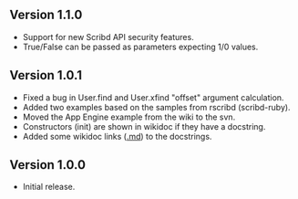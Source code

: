 ## Version 1.1.0 ##

  * Support for new Scribd API security features.
  * True/False can be passed as parameters expecting 1/0 values.

## Version 1.0.1 ##

  * Fixed a bug in User.find and User.xfind "offset" argument calculation.
  * Added two examples based on the samples from rscribd (scribd-ruby).
  * Moved the App Engine example from the wiki to the svn.
  * Constructors (init) are shown in wikidoc if they have a docstring.
  * Added some wikidoc links ([.md](.md)) to the docstrings.

## Version 1.0.0 ##

  * Initial release.